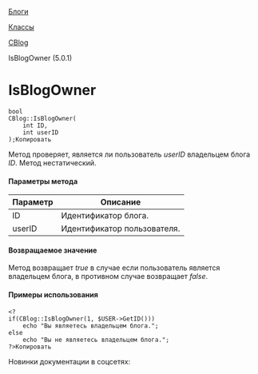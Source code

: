 [Блоги](/api_help/blogs/index.php)

[Классы](/api_help/blogs/classes/index.php)

[CBlog](/api_help/blogs/classes/cblog/index.php)

IsBlogOwner (5.0.1)

IsBlogOwner
===========

```
bool
CBlog::IsBlogOwner(
	int ID,
	int userID
);Копировать
```

Метод проверяет, является ли пользователь *userID* владельцем блога *ID*. Метод нестатический.

#### Параметры метода

| Параметр | Описание |
| --- | --- |
| ID | Идентификатор блога. |
| userID | Идентификатор пользователя. |

#### Возвращаемое значение

Метод возвращает *true* в случае если пользователь является владельцем блога, в противном случае возвращает *false*.

#### Примеры использования

```
<?
if(CBlog::IsBlogOwner(1, $USER->GetID()))
	echo "Вы являетесь владельцем блога.";
else
	echo "Вы не являетесь владельцем блога.";
?>Копировать
```

Новинки документации в соцсетях: